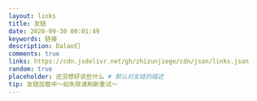```yaml
---
layout: links
title: 友链
date: 2020-09-30 00:01:49
keywords: 链接
description: Dalao们
comments: true
links: https://cdn.jsdelivr.net/gh/zhizunjiege/cdn/json/links.json
random: true
placeholder: 还没想好说些什么 # 默认对友链的描述
tip: 友链加载中～如失败请刷新重试～
---
```

